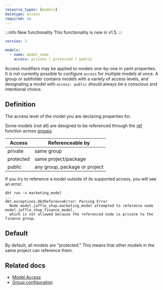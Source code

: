 ```yaml
---
resource_types: [models]
datatype: access
required: no
---
```


:::info New functionality
This functionality is new in v1.5.
:::

<File name='models/<schema>.yml'>

```yml
version: 2

models:
  - name: model_name
    access: private | protected | public
```

</File>

Access modifiers may be applied to models one-by-one in yaml properties. It is not currently possible to configure `access` for multiple models at once. A group or subfolder contains models with a variety of access levels, and designating a model with `access: public` should always be a conscious and intentional choice.

## Definition
The access level of the model you are declaring properties for.

Some models (not all) are designed to be referenced through the [ref](/reference/dbt-jinja-functions/ref) function across [groups](/docs/build/groups).

| Access    | Referenceable by              |
|-----------|-------------------------------|
| private   | same group                    |
| protected | same project/package          |
| public    | any group, package or project |

If you try to reference a model outside of its supported access, you will see an error:

```shell
dbt run -s marketing_model
...
dbt.exceptions.DbtReferenceError: Parsing Error
  Node model.jaffle_shop.marketing_model attempted to reference node model.jaffle_shop.finance_model, 
  which is not allowed because the referenced node is private to the finance group.
```

## Default

By default, all models are "protected." This means that other models in the same project can reference them.

## Related docs

* [Model Access](/docs/collaborate/govern/model-access#groups)
* [Group configuration](/reference/resource-configs/group)
